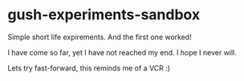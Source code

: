 gush-experiments-sandbox
========================

Simple short life expirements.
And the first one worked!

I have come so far, yet I have not reached my end. I hope I never will.

Lets try fast-forward, this reminds me of a VCR :)